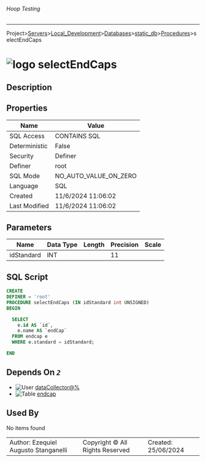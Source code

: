 ###### Hoop Testing
___
Project>[Servers](../../../../Servers.md)>[Local_Development](../../../Local_Development.md)>[Databases](../../Databases.md)>[static_db](../static_db.md)>[Procedures](Procedures.md)>selectEndCaps


# ![logo](../../../../../Images/procedure64.svg) selectEndCaps

## <a name="#Description"></a>Description
> 
## <a name="#Properties"></a>Properties
|Name|Value|
|---|---|
|SQL Access|CONTAINS SQL|
|Deterministic|False|
|Security|Definer|
|Definer|root|
|SQL Mode|NO_AUTO_VALUE_ON_ZERO|
|Language|SQL|
|Created|11/6/2024 11:06:02|
|Last Modified|11/6/2024 11:06:02|


## <a name="#Parameters"></a>Parameters
|Name|Data Type|Length|Precision|Scale|
|---|---|---|---|---|
|idStandard|INT||11||

## <a name="#SqlScript"></a>SQL Script
```SQL
CREATE
DEFINER = 'root'
PROCEDURE selectEndCaps (IN idStandard int UNSIGNED)
BEGIN

  SELECT
    e.id AS `id`,
    e.name AS `endCap`
  FROM endcap e
  WHERE e.standard = idStandard;

END
```

## <a name="#DependsOn"></a>Depends On _`2`_
- ![User](../../../../../Images/user.svg) [dataCollector@%](../../../Users/dataCollector@%.md)
- ![Table](../../../../../Images/table.svg) [endcap](../Tables/endcap.md)


## <a name="#UsedBy"></a>Used By
No items found

||||
|---|---|---|
|Author: Ezequiel Augusto Stanganelli|Copyright © All Rights Reserved|Created: 25/06/2024|